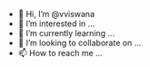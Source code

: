 - 👋 Hi, I’m @vviswana
- 👀 I’m interested in ...
- 🌱 I’m currently learning ...
- 💞️ I’m looking to collaborate on ...
- 📫 How to reach me ...

<!---
vviswana/vviswana is a ✨ special ✨ repository because its `README.md` (this file) appears on your GitHub profile.
You can click the Preview link to take a look at your changes.
--->
